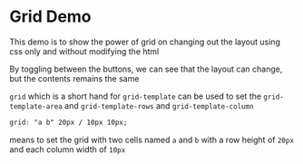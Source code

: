# Grid Demo

This demo is to show the power of grid on changing out the layout using css only and without modifying the html

By toggling between the buttons, we can see that the layout can change, but the contents remains the same

`grid` which is a short hand for `grid-template` can be used to set the `grid-template-area` and `grid-template-rows` and `grid-template-column`

```css
grid: "a b" 20px / 10px 10px;
```

means to set the grid with two cells named `a` and `b` with a row height of `20px` and each column width of `10px`
